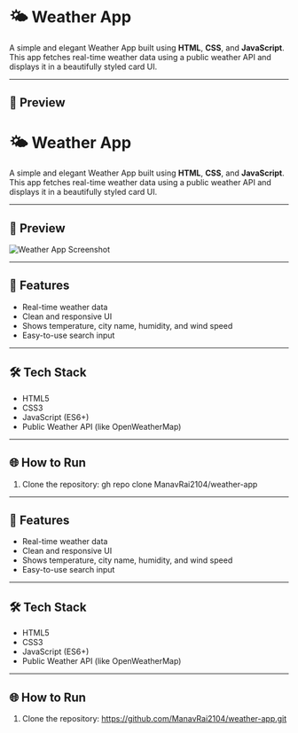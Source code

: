 # 🌤️ Weather App

A simple and elegant Weather App built using **HTML**, **CSS**, and **JavaScript**. This app fetches real-time weather data using a public weather API and displays it in a beautifully styled card UI.

---

## 📸 Preview

# 🌤️ Weather App

A simple and elegant Weather App built using **HTML**, **CSS**, and **JavaScript**. This app fetches real-time weather data using a public weather API and displays it in a beautifully styled card UI.

---

## 📸 Preview

![Weather App Screenshot](https://your-screenshot-link-here.com)

---

## 🚀 Features

- Real-time weather data
- Clean and responsive UI
- Shows temperature, city name, humidity, and wind speed
- Easy-to-use search input

---

## 🛠️ Tech Stack

- HTML5
- CSS3
- JavaScript (ES6+)
- Public Weather API (like OpenWeatherMap)

---

## 🌐 How to Run

1. Clone the repository:
   gh repo clone ManavRai2104/weather-app

---

## 🚀 Features

- Real-time weather data
- Clean and responsive UI
- Shows temperature, city name, humidity, and wind speed
- Easy-to-use search input

---

## 🛠️ Tech Stack

- HTML5
- CSS3
- JavaScript (ES6+)
- Public Weather API (like OpenWeatherMap)

---

## 🌐 How to Run

1. Clone the repository:
   https://github.com/ManavRai2104/weather-app.git
